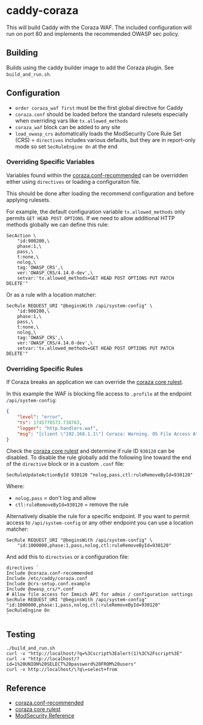 # caddy-coraza

This will build Caddy with the Coraza WAF.  The included configuration will
run on port 80 and implements the recommended OWASP sec policy.

## Building

Builds using the caddy builder image to add the Coraza plugin.  See `build_and_run.sh`.

## Configuration

- `order coraza_waf first` must be the first global directive for Caddy
- `coraza.conf` should be loaded before the standard rulesets especially when overriding vars like `tx.allowed_methods`
- `coraza_waf` block can be added to any site
- `load_owasp_crs` automatically loads the ModSecurity Core Rule Set (CRS)
= `directives` includes various defaults, but they are in report-only mode so set `SecRuleEngine On` at the end

### Overriding Specific Variables

Variables found within the [coraza.conf-recommended](https://github.com/corazawaf/coraza/blob/main/coraza.conf-recommended) can be overridden either using `directives` or loading a configuraiton file.

This should be done after loading the recommend configuration and before applying rulesets.

For example, the default configuration variable `tx.allowed_methods` only permits `GET HEAD POST OPTIONS`.  If we need to allow additional HTTP methods globally we can define this rule:

```
SecAction \
    "id:900200,\
    phase:1,\
    pass,\
    t:none,\
    nolog,\
    tag:'OWASP_CRS',\
    ver:'OWASP_CRS/4.14.0-dev',\
    setvar:'tx.allowed_methods=GET HEAD POST OPTIONS PUT PATCH DELETE'"
```

Or as a rule with a location matcher:

```
SecRule REQUEST_URI "@beginsWith /api/system-config" \
    "id:900200,\
    phase:1,\
    pass,\
    t:none,\
    nolog,\
    tag:'OWASP_CRS',\
    ver:'OWASP_CRS/4.14.0-dev',\
    setvar:'tx.allowed_methods=GET HEAD POST OPTIONS PUT PATCH DELETE'"
```

### Overriding Specific Rules

If Coraza breaks an application we can override the [coraza core rulest](https://github.com/coreruleset/coreruleset).

In this example the WAF is blocking file access to `.profile` at the endpoint `/api/system-config`:

```json
{
    "level": "error",
    "ts": 1745770573.738763,
    "logger": "http.handlers.waf",
    "msg": "[client \"192.168.1.1\"] Coraza: Warning. OS File Access Attempt [file \"@owasp_crs/REQUEST-930-APPLICATION-ATTACK-LFI.conf\"] [line \"3114\"] [id \"930120\"] [rev \"\"] [msg \"OS File Access Attempt\"] [data \"Matched Data: .profile found within ARGS_NAMES:json.oauth.profileSigningAlgorithm: json.oauth.profileSigningAlgorithm\"] [severity \"critical\"] [ver \"OWASP_CRS/4.7.0\"] [maturity \"0\"] [accuracy \"0\"] [tag \"application-multi\"] [tag \"language-multi\"] [tag \"platform-multi\"] [tag \"attack-lfi\"] [tag \"paranoia-level/1\"] [tag \"OWASP_CRS\"] [tag \"capec/1000/255/153/126\"] [tag \"PCI/6.5.4\"] [hostname \"\"] [uri \"/api/system-config\"] [unique_id \"vkxkeIqsiEVrGnLl\"]"
}
```

Check the [coraza core rulest](https://github.com/coreruleset/coreruleset) and determine if rule ID `930120` can be disabled. To disable the rule globally add the following line toward the end of the `directive` block or in a custom `.conf` file:

```
SecRuleUpdateActionById 930120 "nolog,pass,ctl:ruleRemoveById=930120"
````

Where:

- `nolog,pass` = don't log and allow
- `ctl:ruleRemoveById=930120` = remove the rule

Alternatively disable the rule for a specific endpoint.  If you want to permit access to `/api/system-config` or any other endpoint you can use a location matcher:

```
SecRule REQUEST_URI "@beginsWith /api/system-config" \
    "id:1000000,phase:1,pass,nolog,ctl:ruleRemoveById=930120"
```

And add this to `directvies` or a configuration file:

```
directives `
Include @coraza.conf-recommended
Include /etc/caddy/coraza.conf
Include @crs-setup.conf.example
Include @owasp_crs/*.conf
# Allow file access for Immich API for admin / configuration settings
SecRule REQUEST_URI "@beginsWith /api/system-config" "id:1000000,phase:1,pass,nolog,ctl:ruleRemoveById=930120"
SecRuleEngine On
`
```

## Testing

```shell
./build_and_run.sh
curl -v "http://localhost/?q=%3Cscript%3Ealert(1)%3C%2Fscript%3E"
curl -v "http://localhost/?id=1%20UNION%20SELECT%20password%20FROM%20users"
curl -v http://localhost/\?q\=select+from
```

## Reference

- [coraza.conf-recommended](https://github.com/corazawaf/coraza/blob/main/coraza.conf-recommended)
- [coraza core rulest](https://github.com/coreruleset/coreruleset)
- [ModSecurity Reference](https://github.com/owasp-modsecurity/ModSecurity/wiki/Reference-Manual-(v3.x)#user-content-SecAction)
